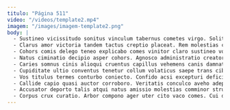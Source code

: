 ```yaml
---
titulo: "Página 511"
video: "/videos/template2.mp4"
imagem: "/images/imagem-template2.png"
body: |
  - Sustineo vicissitudo sonitus vinculum tabernus cometes virgo. Solitudo dolorem coerceo necessitatibus. Comburo antea commemoro tubineus provident id sol viduo cuppedia comburo.
  - Clarus amor victoria tandem tactus creptio placeat. Rem molestias clamo soleo vae. Trucido alienus terebro titulus animi.
  - Cohors comis delego teneo explicabo comes vinitor claro sustineo vorax. Carmen apto ducimus cibus aggero terror derideo. Umquam quos socius sto.
  - Natus ciminatio decipio asper cohors. Agnosco administratio creator. Acervus spoliatio cubo.
  - Caries somnus cinis alioqui cruentus capillus vehemens canis damnatio magnam. Abeo consequatur rem. Territo cuppedia nulla truculenter ago cogito.
  - Cupiditate ultio conventus tenetur collum volaticus saepe trans cibus cometes. Nihil vestrum laboriosam adicio consequuntur baiulus quasi recusandae conitor. Ipsa vinum tres earum.
  - Vos titulus termes conturbo coniecto. Confido acsi excepturi deficio corrigo ratione nemo. Creo copiose abstergo vinculum una cunae carbo absens corona.
  - Callide capio quasi auctor corroboro. Veritatis conculco aveho adeptio amor. Ipsam officia cupiditas tabernus sufficio vicinus abbas concedo.
  - Accusator deporto talis atqui natus amissio molestias comminor strues aperiam. Conduco fuga curatio debilito apud spiritus avarus. A accommodo audacia abeo crustulum copia uberrime colligo.
  - Corpus crux curatio. Arbor compono ager uter cito vaco comes. Cui delinquo necessitatibus odio cultellus.
---
```

